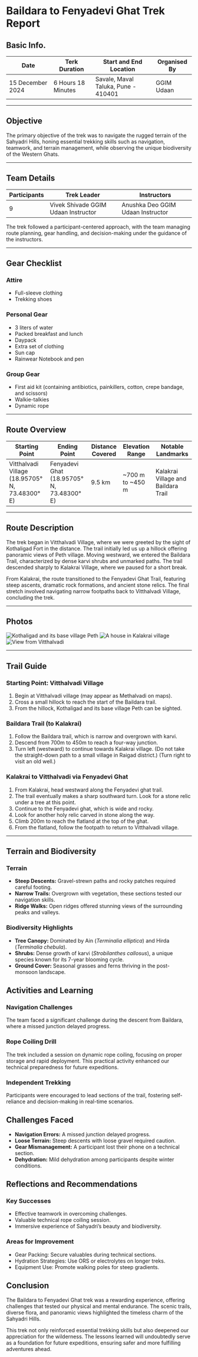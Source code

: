 # Baildara to Fenyadevi Ghat Trek Report

## Basic Info.

| Date             | Terk Duration      | Start and End Location              | Organised By |
| ---------------- | ------------------ | ----------------------------------- | ------------ |
| 15 December 2024 | 6 Hours 18 Minutes | Savale, Maval Taluka, Pune - 410401 | GGIM Udaan   |

---

## Objective

The primary objective of the trek was to navigate the rugged terrain of the Sahyadri Hills, honing essential trekking skills such as navigation, teamwork, and terrain management, while observing the unique biodiversity of the Western Ghats.

---

## Team Details

| Participants | Trek Leader                                                    | Instructors                                                  |
| ------------ | -------------------------------------------------------------- | ------------------------------------------------------------ |
| 9            | Vivek Shivade <span class="badge">GGIM Udaan Instructor</span> | Anushka Deo <span class="badge">GGIM Udaan Instructor</span> |

The trek followed a participant-centered approach, with the team managing route planning, gear handling, and decision-making under the guidance of the instructors.

---

## Gear Checklist

### Attire

- Full-sleeve clothing
- Trekking shoes

### Personal Gear

- 3 liters of water
- Packed breakfast and lunch
- Daypack
- Extra set of clothing
- Sun cap
- Rainwear Notebook and pen

### Group Gear

- First aid kit (containing antibiotics, painkillers, cotton, crepe bandage, and scissors)
- Walkie-talkies
- Dynamic rope

---

## Route Overview

| Starting Point                                 | Ending Point                              | Distance Covered | Elevation Range  | Notable Landmarks                   |
| ---------------------------------------------- | ----------------------------------------- | ---------------- | ---------------- | ----------------------------------- |
| Vitthalvadi Village (18.95705° N, 73.48300° E) | Fenyadevi Ghat (18.95705° N, 73.48300° E) | 9.5 km           | ~700 m to ~450 m | Kalakrai Village and Baildara Trail |

---

## Route Description

The trek began in Vitthalvadi Village, where we were greeted by the sight of Kothaligad Fort in the distance. The trail initially led us up a hillock offering panoramic views of Peth village. Moving westward, we entered the Baildara Trail, characterized by dense karvi shrubs and unmarked paths. The trail descended sharply to Kalakrai Village, where we paused for a short break.

From Kalakrai, the route transitioned to the Fenyadevi Ghat Trail, featuring steep ascents, dramatic rock formations, and ancient stone relics. The final stretch involved navigating narrow footpaths back to Vitthalvadi Village, concluding the trek.

---

## Photos

![Kothaligad and its base village Peth](https://i.postimg.cc/3xgTfXQn/2.jpg)
![A house in Kalakrai village](https://i.postimg.cc/Bv4Grjqs/5.jpg)
![View from Vitthalvadi](https://i.postimg.cc/pr4H4kd1/1.jpg)

---

## Trail Guide

### Starting Point: Vitthalvadi Village

1. Begin at Vitthalvadi village (may appear as Methalvadi on maps).
2. Cross a small hillock to reach the start of the Baildara trail.
3. From the hillock, Kothaligad and its base village Peth can be sighted.

### Baildara Trail (to Kalakrai)

1. Follow the Baildara trail, which is narrow and overgrown with karvi.
2. Descend from 700m to 450m to reach a four-way junction.
3. Turn left (westward) to continue towards Kalakrai village. (Do not take the straight-down path to a small village in Raigad district.) (Turn right to visit an old well.)

### Kalakrai to Vitthalvadi via Fenyadevi Ghat

1. From Kalakrai, head westward along the Fenyadevi ghat trail.
2. The trail eventually makes a sharp southward turn. Look for a stone relic under a tree at this point.
3. Continue to the Fenyadevi ghat, which is wide and rocky.
4. Look for another holy relic carved in stone along the way.
5. Climb 200m to reach the flatland at the top of the ghat.
6. From the flatland, follow the footpath to return to Vitthalvadi village.

---

## Terrain and Biodiversity

### Terrain

- **Steep Descents:** Gravel-strewn paths and rocky patches required careful footing.
- **Narrow Trails:** Overgrown with vegetation, these sections tested our navigation skills.
- **Ridge Walks:** Open ridges offered stunning views of the surrounding peaks and valleys.

### Biodiversity Highlights

- **Tree Canopy:** Dominated by Ain (<i>Terminalia elliptica</i>) and Hirda (<i>Terminalia chebula</i>).
- **Shrubs:** Dense growth of karvi (<i>Strobilanthes callosus</i>), a unique species known for its 7-year blooming cycle.
- **Ground Cover:** Seasonal grasses and ferns thriving in the post-monsoon landscape.

## Activities and Learning

### Navigation Challenges

The team faced a significant challenge during the descent from Baildara, where a missed junction delayed progress.

### Rope Coiling Drill

The trek included a session on dynamic rope coiling, focusing on proper storage and rapid deployment. This practical activity enhanced our technical preparedness for future expeditions.

### Independent Trekking

Participants were encouraged to lead sections of the trail, fostering self-reliance and decision-making in real-time scenarios.

## Challenges Faced

- **Navigation Errors:** A missed junction delayed progress.
- **Loose Terrain:** Steep descents with loose gravel required caution.
- **Gear Mismanagement:** A participant lost their phone on a technical section.
- **Dehydration:** Mild dehydration among participants despite winter conditions.

## Reflections and Recommendations

### Key Successes

- Effective teamwork in overcoming challenges.
- Valuable technical rope coiling session.
- Immersive experience of Sahyadri’s beauty and biodiversity.

### Areas for Improvement

- Gear Packing: Secure valuables during technical sections.
- Hydration Strategies: Use ORS or electrolytes on longer treks.
- Equipment Use: Promote walking poles for steep gradients.

## Conclusion

The Baildara to Fenyadevi Ghat trek was a rewarding experience, offering challenges that tested our physical and mental endurance. The scenic trails, diverse flora, and panoramic views highlighted the timeless charm of the Sahyadri Hills.

This trek not only reinforced essential trekking skills but also deepened our appreciation for the wilderness. The lessons learned will undoubtedly serve as a foundation for future expeditions, ensuring safer and more fulfilling adventures ahead.
